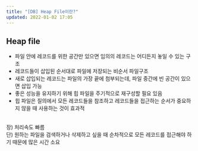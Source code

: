 ```yaml
---
title: "[DB] Heap File이란?"
updated: 2022-01-02 17:05
---
```


## Heap file

- 파일 안에 레코드를 위한 공간만 있으면 임의의 레코드는 어디든지 놓일 수 있는 구조
- 레코드들이 삽입된 순서대로 파일에 저장되는 비순서 파일구조
- 새로 삽입되는 레코드는 파일의 가장 끝에 첨부되는데, 파일 중간에 빈 공간이 있으면 삽입 가능
- 좋은 성능을 유지하기 위해 힙 파일을 주기적으로 재구성할 필요 있음
- 힙 파일은 질의에서 모든 레코드들을 참조하고 레코드들을 접근하는 순서가 중요하지 않을 때 사용하는 것이 효과적
  <br/>
  <br/>

장) 처리속도 빠름 <br/>
단) 원하는 파일을 검색하거나 삭제하고 싶을 때 순차적으로 모든 레코드를 접근해야 하기 때문에 많은 시간 소요<br/>
